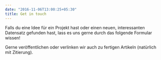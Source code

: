 ```yaml
---
date: "2016-11-06T13:00:25+05:30"
title: Get in touch
---
```


Falls du eine Idee für ein Projekt hast oder einen neuen, interessanten Datensatz gefunden hast, lass es uns gerne durch das folgende Formular wissen!

Gerne veröffentlichen oder verlinken wir auch zu fertigen Artikeln (natürlich mit Zitierung).
